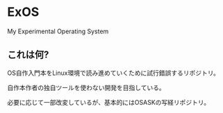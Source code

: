 # ExOS
My Experimental Operating System

## これは何?
OS自作入門本をLinux環境で読み進めていくために試行錯誤するリポジトリ。

自作本作者の独自ツールを使わない開発を目指している。

必要に応じて一部改変しているが、基本的にはOSASKの写経リポジトリ。
